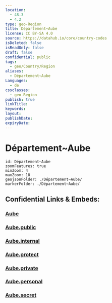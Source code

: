 ```yaml
---
location:
  - 48.3
  - 4.2
type: geo-Region
title: Département~Aube
license: CC BY-SA 4.0
source: https://datahub.io/core/country-codes
isDeleted: false
isReadOnly: false
draft: false
confidential: public
tags:
  - geo/Country/Region
aliases:
  - Département~Aube
Languages:
  - de
cssclasses:
  - geo-Region
publish: true
linkTitle:
keywords:
layout:
publishDate:
expiryDate:
---
```


# Département~Aube

```leaflet
id: Département~Aube
zoomFeatures: true 
minZoom: 4 
maxZoom: 18
geojsonFolder: ./Département~Aube/
markerFolder: ./Département~Aube/
```


## Confidential Links & Embeds: 

### [Aube](/_Standards/Earth/Continent/Europe/Europe~West/France/regions~France/Grand_Est/departments~Grand_Est/Aube.md) 

### [Aube.public](/_public/Earth/Continent/Europe/Europe~West/France/regions~France/Grand_Est/departments~Grand_Est/Aube.public.md) 

### [Aube.internal](/_internal/Earth/Continent/Europe/Europe~West/France/regions~France/Grand_Est/departments~Grand_Est/Aube.internal.md) 

### [Aube.protect](/_protect/Earth/Continent/Europe/Europe~West/France/regions~France/Grand_Est/departments~Grand_Est/Aube.protect.md) 

### [Aube.private](/_private/Earth/Continent/Europe/Europe~West/France/regions~France/Grand_Est/departments~Grand_Est/Aube.private.md) 

### [Aube.personal](/_personal/Earth/Continent/Europe/Europe~West/France/regions~France/Grand_Est/departments~Grand_Est/Aube.personal.md) 

### [Aube.secret](/_secret/Earth/Continent/Europe/Europe~West/France/regions~France/Grand_Est/departments~Grand_Est/Aube.secret.md)

